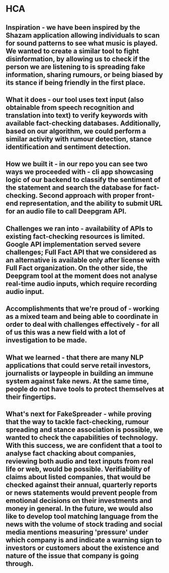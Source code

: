 # HCA

## Inspiration - we have been inspired by the Shazam application allowing individuals to scan for sound patterns to see what music is played. We wanted to create a similar tool to fight disinformation, by allowing us to check if the person we are listening to is spreading fake information, sharing rumours, or being biased by its stance if being friendly in the first place.

## What it does - our tool uses text input (also obtainable from speech recognition and translation into text) to verify keywords with available fact-checking databases. Additionally, based on our algorithm, we could perform a similar activity with rumour detection, stance identification and sentiment detection.

## How we built it - in our repo you can see two ways we proceeded with - cli app showcasing logic of our backend to classify the sentiment of the statement and search the database for fact-checking. Second approach with proper front-end representation, and the ability to submit URL for an audio file to call Deepgram API.
## Challenges we ran into - availability of APIs to existing fact-checking resources is limited. Google API implementation served severe challenges; Full Fact API that we considered as an alternative is available only after license with Full Fact organization. On the other side, the Deepgram tool at the moment does not analyse real-time audio inputs, which require recording audio input.

## Accomplishments that we're proud of - working as a mixed team and being able to coordinate in order to deal with challenges effectively - for all of us this was a new field with a lot of investigation to be made.

## What we learned - that there are many NLP applications that could serve retail investors, journalists or laypeople in building an immune system against fake news. At the same time, people do not have tools to protect themselves at their fingertips.

## What's next for FakeSpreader - while proving that the way to tackle fact-checking, rumour spreading and stance association is possible, we wanted to check the capabilities of technology. With this success, we are confident that a tool to analyse fact chacking about companies, reviewing both audio and text inputs from real life or web, would be possible. Verifiability of claims about listed companies, that would be checked against their annual, quarterly reports or news statements would prevent people from emotional decisions on their investments and money in general. In the future, we would also like to develop tool matching language from the news with the volume of stock trading and social media mentions measuring 'pressure' under which company is and indicate a warning sign to investors or customers about the existence and nature of the issue that company is going through.
